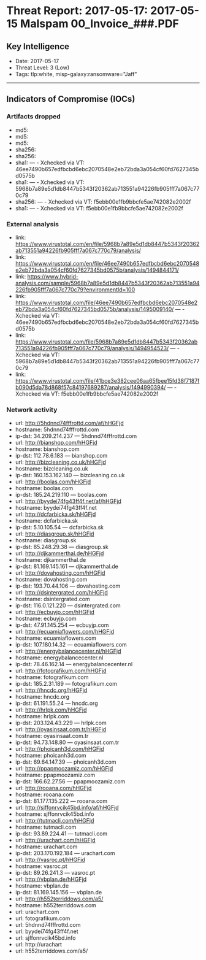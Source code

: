 # Threat Report: 2017-05-17: 2017-05-15 Malspam  00_Invoice_###.PDF


## Key Intelligence
* Date: 2017-05-17
* Threat Level: 3 (Low)
* Tags: tlp:white, misp-galaxy:ransomware="Jaff"

---

## Indicators of Compromise (IOCs)
### Artifacts dropped
* md5: <md5>
* md5: <md5>
* md5: <md5>
* sha256: <sha256>
* sha256: <sha256>
* sha1: <sha1> — - Xchecked via VT: 46ee7490b657edfbcbd6ebc2070548e2eb72bda3a054cf60fd7627345bd0575b
* sha1: <sha1> — - Xchecked via VT: 5968b7a89e5d1db8447b5343f20362ab713551a94226fb905fff7a067c770c79
* sha256: <sha256> — - Xchecked via VT: f5ebb00e1fb9bbcfe5ae742082e2002f
* sha1: <sha1> — - Xchecked via VT: f5ebb00e1fb9bbcfe5ae742082e2002f

### External analysis
* link: https://www.virustotal.com/en/file/5968b7a89e5d1db8447b5343f20362ab713551a94226fb905fff7a067c770c79/analysis/
* link: https://www.virustotal.com/en/file/46ee7490b657edfbcbd6ebc2070548e2eb72bda3a054cf60fd7627345bd0575b/analysis/1494844171/
* link: https://www.hybrid-analysis.com/sample/5968b7a89e5d1db8447b5343f20362ab713551a94226fb905fff7a067c770c79?environmentId=100
* link: https://www.virustotal.com/file/46ee7490b657edfbcbd6ebc2070548e2eb72bda3a054cf60fd7627345bd0575b/analysis/1495009140/ — - Xchecked via VT: 46ee7490b657edfbcbd6ebc2070548e2eb72bda3a054cf60fd7627345bd0575b
* link: https://www.virustotal.com/file/5968b7a89e5d1db8447b5343f20362ab713551a94226fb905fff7a067c770c79/analysis/1494954523/ — - Xchecked via VT: 5968b7a89e5d1db8447b5343f20362ab713551a94226fb905fff7a067c770c79
* link: https://www.virustotal.com/file/41bce3e382cee06aa65fbee15fd38f7187fb090d5da78d868f57c84197689287/analysis/1494990394/ — - Xchecked via VT: f5ebb00e1fb9bbcfe5ae742082e2002f

### Network activity
* url: http://5hdnnd74fffrottd.com/af/hHGFjd
* hostname: 5hdnnd74fffrottd.com
* ip-dst: 34.209.214.237 — 5hdnnd74fffrottd.com
* url: http://bianshop.com/hHGFjd
* hostname: bianshop.com
* ip-dst: 112.78.6.183 — bianshop.com
* url: http://bizcleaning.co.uk/hHGFjd
* hostname: bizcleaning.co.uk
* ip-dst: 160.153.162.140 — bizcleaning.co.uk
* url: http://boolas.com/hHGFjd
* hostname: boolas.com
* ip-dst: 185.24.219.110 — boolas.com
* url: http://byydei74fg43ff4f.net/af/hHGFjd
* hostname: byydei74fg43ff4f.net
* url: http://dcfarbicka.sk/hHGFjd
* hostname: dcfarbicka.sk
* ip-dst: 5.10.105.54 — dcfarbicka.sk
* url: http://diasgroup.sk/hHGFjd
* hostname: diasgroup.sk
* ip-dst: 85.248.29.38 — diasgroup.sk
* url: http://djkammerthal.de/hHGFjd
* hostname: djkammerthal.de
* ip-dst: 81.169.145.161 — djkammerthal.de
* url: http://dovahosting.com/hHGFjd
* hostname: dovahosting.com
* ip-dst: 193.70.44.106 — dovahosting.com
* url: http://dsintergrated.com/hHGFjd
* hostname: dsintergrated.com
* ip-dst: 116.0.121.220 — dsintergrated.com
* url: http://ecbuyjp.com/hHGFjd
* hostname: ecbuyjp.com
* ip-dst: 47.91.145.254 — ecbuyjp.com
* url: http://ecuamiaflowers.com/hHGFjd
* hostname: ecuamiaflowers.com
* ip-dst: 107.180.14.32 — ecuamiaflowers.com
* url: http://energybalancecenter.nl/hHGFjd
* hostname: energybalancecenter.nl
* ip-dst: 78.46.162.14 — energybalancecenter.nl
* url: http://fotografikum.com/hHGFjd
* hostname: fotografikum.com
* ip-dst: 185.2.31.189 — fotografikum.com
* url: http://hncdc.org/hHGFjd
* hostname: hncdc.org
* ip-dst: 61.191.55.24 — hncdc.org
* url: http://hrlpk.com/hHGFjd
* hostname: hrlpk.com
* ip-dst: 203.124.43.229 — hrlpk.com
* url: http://oyasinsaat.com.tr/hHGFjd
* hostname: oyasinsaat.com.tr
* ip-dst: 94.73.148.80 — oyasinsaat.com.tr
* url: http://phoicanh3d.com/hHGFjd
* hostname: phoicanh3d.com
* ip-dst: 69.64.147.39 — phoicanh3d.com
* url: http://ppapmoozamiz.com/hHGFjd
* hostname: ppapmoozamiz.com
* ip-dst: 166.62.27.56 — ppapmoozamiz.com
* url: http://rooana.com/hHGFjd
* hostname: rooana.com
* ip-dst: 81.177.135.222 — rooana.com
* url: http://sjffonrvcik45bd.info/af/hHGFjd
* hostname: sjffonrvcik45bd.info
* url: http://tutmacli.com/hHGFjd
* hostname: tutmacli.com
* ip-dst: 93.89.224.41 — tutmacli.com
* url: http://urachart.com/hHGFjd
* hostname: urachart.com
* ip-dst: 203.170.192.184 — urachart.com
* url: http://vasroc.pt/hHGFjd
* hostname: vasroc.pt
* ip-dst: 89.26.241.3 — vasroc.pt
* url: http://vbplan.de/hHGFjd
* hostname: vbplan.de
* ip-dst: 81.169.145.156 — vbplan.de
* url: http://h552terriddows.com/a5/
* hostname: h552terriddows.com
* url: urachart.com
* url: fotografikum.com
* url: 5hdnnd74fffrottd.com
* url: byydei74fg43ff4f.net
* url: sjffonrvcik45bd.info
* url: http://urachart
* url: h552terriddows.com/a5/
